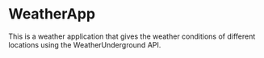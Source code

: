 # WeatherApp
This is a weather application that gives the weather conditions of different locations using the WeatherUnderground API.
